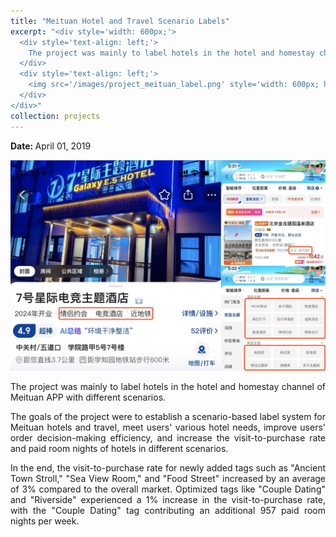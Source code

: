 ```yaml
---
title: "Meituan Hotel and Travel Scenario Labels"
excerpt: "<div style='width: 600px;'>
  <div style='text-align: left;'> 
    The project was mainly to label hotels in the hotel and homestay channel of Meituan APP with different scenarios.
  </div>
  <div style='text-align: left;'>
    <img src='/images/project_meituan_label.png' style='width: 600px; height: auto; display: block;' alt='Movie Box Office Prediction System'>
  </div>
</div>"
collection: projects
---
```


<p class="page__date">
  <strong>
    <i class="fa fa-fw fa-calendar" aria-hidden="true"></i> 
    Date:
  </strong> 
  <time datetime="2019-04-01">
    April 01, 2019
  </time>
</p>

<img src='/images/project_meituan_label.png' style='width: 800px; height: auto;'>
 
<p style="text-align: justify;">The project was mainly to label hotels in the hotel and homestay channel of Meituan APP with different scenarios.</p>


<p style="text-align: justify;">The goals of the project were to establish a scenario-based label system for Meituan hotels and travel, meet users' various hotel needs, improve users' order decision-making efficiency, and increase the visit-to-purchase rate and paid room nights of hotels in different scenarios.</p>

 
<p style="text-align: justify;">In the end, the visit-to-purchase rate for newly added tags such as "Ancient Town Stroll," "Sea View Room," and "Food Street" increased by an average of 3% compared to the overall market. Optimized tags like "Couple Dating" and "Riverside" experienced a 1% increase in the visit-to-purchase rate, with the "Couple Dating" tag contributing an additional 957 paid room nights per week.</p>


